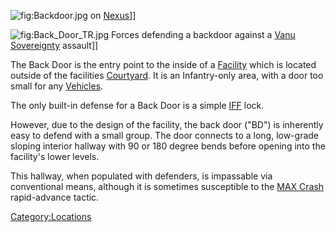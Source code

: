 ![](Backdoor.jpg "fig:Backdoor.jpg") on [Nexus](Nexus "wikilink")\]\]

![](Back_Door_TR.jpg "fig:Back_Door_TR.jpg") Forces defending a backdoor
against a [Vanu Sovereignty](Vanu_Sovereignty "wikilink") assault\]\]

The Back Door is the entry point to the inside of a
[Facility](facilities "wikilink") which is located outside of the
facilities [Courtyard](Courtyard "wikilink"). It is an Infantry-only
area, with a door too small for any [Vehicles](Vehicles "wikilink").

The only built-in defense for a Back Door is a simple
[IFF](IFF "wikilink") lock.

However, due to the design of the facility, the back door ("BD") is
inherently easy to defend with a small group. The door connects to a
long, low-grade sloping interior hallway with 90 or 180 degree bends
before opening into the facility's lower levels.

This hallway, when populated with defenders, is impassable via
conventional means, although it is sometimes susceptible to the [MAX
Crash](MAX_Crash "wikilink") rapid-advance tactic.

[Category:Locations](Category:Locations "wikilink")